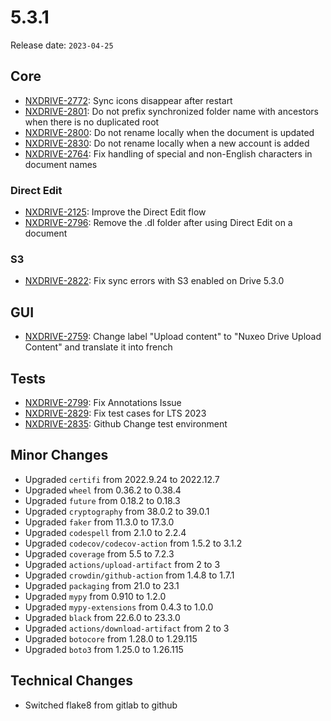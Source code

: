# 5.3.1

Release date: `2023-04-25`

## Core

- [NXDRIVE-2772](https://hyland.atlassian.net/browse/NXDRIVE-2772): Sync icons disappear after restart
- [NXDRIVE-2801](https://hyland.atlassian.net/browse/NXDRIVE-2801): Do not prefix synchronized folder name with ancestors when there is no duplicated root
- [NXDRIVE-2800](https://hyland.atlassian.net/browse/NXDRIVE-2800): Do not rename locally when the document is updated
- [NXDRIVE-2830](https://hyland.atlassian.net/browse/NXDRIVE-2830): Do not rename locally when a new account is added
- [NXDRIVE-2764](https://hyland.atlassian.net/browse/NXDRIVE-2764): Fix handling of special and non-English characters in document names

### Direct Edit

- [NXDRIVE-2125](https://hyland.atlassian.net/browse/NXDRIVE-2125): Improve the Direct Edit flow
- [NXDRIVE-2796](https://hyland.atlassian.net/browse/NXDRIVE-2796): Remove the .dl folder after using Direct Edit on a document

### S3

- [NXDRIVE-2822](https://hyland.atlassian.net/browse/NXDRIVE-2822): Fix sync errors with S3 enabled on Drive 5.3.0

## GUI

- [NXDRIVE-2759](https://hyland.atlassian.net/browse/NXDRIVE-2759): Change label "Upload content" to "Nuxeo Drive Upload Content" and translate it into french

## Tests

- [NXDRIVE-2799](https://hyland.atlassian.net/browse/NXDRIVE-2799): Fix Annotations Issue
- [NXDRIVE-2829](https://hyland.atlassian.net/browse/NXDRIVE-2829): Fix test cases for LTS 2023
- [NXDRIVE-2835](https://hyland.atlassian.net/browse/NXDRIVE-2835): Github Change test environment

## Minor Changes

- Upgraded `certifi` from 2022.9.24 to 2022.12.7
- Upgraded `wheel` from 0.36.2 to 0.38.4
- Upgraded `future` from 0.18.2 to 0.18.3
- Upgraded `cryptography` from 38.0.2 to 39.0.1
- Upgraded `faker` from 11.3.0 to 17.3.0
- Upgraded `codespell` from 2.1.0 to 2.2.4
- Upgraded `codecov/codecov-action` from 1.5.2 to 3.1.2
- Upgraded `coverage` from 5.5 to 7.2.3
- Upgraded `actions/upload-artifact` from 2 to 3
- Upgraded `crowdin/github-action` from 1.4.8 to 1.7.1
- Upgraded `packaging` from 21.0 to 23.1
- Upgraded `mypy` from 0.910 to 1.2.0
- Upgraded `mypy-extensions` from 0.4.3 to 1.0.0
- Upgraded `black` from 22.6.0 to 23.3.0
- Upgraded `actions/download-artifact` from 2 to 3
- Upgraded `botocore` from 1.28.0 to 1.29.115
- Upgraded `boto3` from 1.25.0 to 1.26.115

## Technical Changes

- Switched flake8 from gitlab to github
